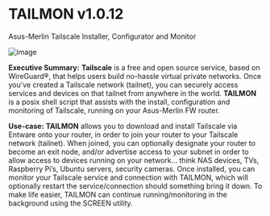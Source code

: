 # TAILMON v1.0.12
Asus-Merlin Tailscale Installer, Configurator and Monitor

![image](https://github.com/ViktorJp/TAILMON/assets/97465574/299f5e6d-c295-4f71-a08a-bd884523b3c8)

**Executive Summary:** **Tailscale** is a free and open source service, based on WireGuard®, that helps users build no-hassle virtual private networks. Once you’ve created a Tailscale network (tailnet), you can securely access services and devices on that tailnet from anywhere in the world.  **TAILMON** is a posix shell script that assists with the install, configuration and monitoring of Tailscale, running on your Asus-Merlin FW router.

**Use-case:** **TAILMON** allows you to download and install Tailscale via Entware onto your router, in order to join your router to your Tailscale network (tailnet). When joined, you can optionally designate your router to become an exit node, and/or advertise access to your subnet in order to allow access to devices running on your network… think NAS devices, TVs, Raspberry Pi’s, Ubuntu servers, security cameras.  Once installed, you can monitor your Tailscale service and connection with TAILMON, which will optionally restart the service/connection should something bring it down. To make life easier, TAILMON can continue running/monitoring in the background using the SCREEN utility.
